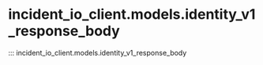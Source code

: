 # incident_io_client.models.identity_v1_response_body

::: incident_io_client.models.identity_v1_response_body
